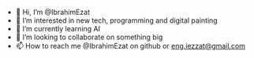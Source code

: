 - 👋 Hi, I’m @IbrahimEzat
- 👀 I’m interested in new tech, programming and digital painting
- 🌱 I’m currently learning AI
- 💞️ I’m looking to collaborate on something big
- 📫 How to reach me @IbrahimEzat on github or eng.iezzat@gmail.com

<!---
IbrahimEzat/IbrahimEzat is a ✨ special ✨ repository because its `README.md` (this file) appears on your GitHub profile.
You can click the Preview link to take a look at your changes.
--->
